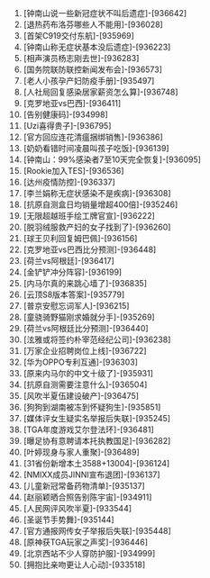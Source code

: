 
1. [钟南山说一些新冠症状不叫后遗症]-[936642]
1. [退热药布洛芬哪些人不能用]-[936028]
1. [首架C919交付东航]-[935969]
1. [钟南山称无症状基本没后遗症]-[936223]
1. [相声演员杨志刚去世]-[936283]
1. [国务院联防联控新闻发布会]-[936573]
1. [老人小孩孕产妇防疫手册]-[935497]
1. [人社局回复感染居家薪资怎么算]-[936748]
1. [克罗地亚vs巴西]-[936411]
1. [告别健康码]-[934998]
1. [Uzi喜得贵子]-[936795]
1. [官方回应连花清瘟捆绑销售]-[936386]
1. [奶奶看错时间凌晨叫孩子吃饭]-[936139]
1. [钟南山：99%感染者7至10天完全恢复]-[936095]
1. [Rookie加入TES]-[936536]
1. [达州疫情防控]-[936337]
1. [李兰娟称无症状感染不是疾病]-[936308]
1. [抗原自测盒日均销量增超400倍]-[935246]
1. [无限超越班手绘工牌官宣]-[936222]
1. [脱羽绒服救产妇的女子找到了]-[936260]
1. [球王贝利回复姆巴佩]-[936156]
1. [克罗地亚vs巴西比分预测]-[936448]
1. [荷兰vs阿根廷]-[936417]
1. [金铲铲冲分阵容]-[936199]
1. [内马尔真的来跳心墙了]-[936835]
1. [云顶S8版本答案]-[935779]
1. [普京安慰忘词军人]-[936215]
1. [童骁骑野猫刚求婚就分手]-[935269]
1. [荷兰vs阿根廷比分预测]-[936440]
1. [泫雅或将签约朴宰范经纪公司]-[936238]
1. [万家企业招聘岗位上线]-[936722]
1. [华为OPPO专利互通]-[936303]
1. [原来内马尔的中文十级了]-[935931]
1. [抗原自测需要注意什么]-[936504]
1. [风吹半夏伍建设破产]-[936475]
1. [狗狗到湖南被冻到怀疑狗生]-[935851]
1. [媒体评女生疑实名举报后失联]-[935245]
1. [TGA年度游戏艾尔登法环]-[936481]
1. [曝足协有意聘请本托执教国足]-[936282]
1. [叶婷现身与家人重聚]-[936489]
1. [31省份新增本土3588+13004]-[936124]
1. [NMIXX成员JINNI宣布退团]-[936137]
1. [儿童新冠常备药物清单]-[935137]
1. [赵丽颖晒合照告别陈宇宙]-[934911]
1. [人民网评风吹半夏]-[933544]
1. [圣诞节手势舞]-[935144]
1. [官方通报网传女子举报后失联]-[935448]
1. [原神获TGA玩家之声奖]-[936446]
1. [北京西站不少人穿防护服]-[934999]
1. [拥抱比亲吻更让人心动]-[933518]
